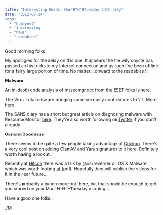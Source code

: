 ```yaml
---
title: "Interesting Reads: Mon^H^H^HTuesday 24th July"
date: "2012-07-24"
tags: 
  - "honeynet"
  - "interesting"
  - "news"
  - "readables"
---
```


Good morning folks  
  
My apologies for the delay on this one. It appears the the wily coyote has passed on his tricks to my Internet connection and as such I've been offline for a fairly large portion of time. No matter....onward to the readables !!  
  
  
  
**Malware**  
  
  
An in-depth code analysis of mssecmgr.ocx from the [ESET](http://blog.eset.com/2012/07/20/flame-in-depth-code-analysis-of-mssecmgr-ocx) folks is here.  
  
  
  
The Virus Total crew are bringing some seriously cool features to VT. More [here](http://blog.virustotal.com/2012/07/virustotal-behavioural-information.html)  
  
  
  
The SANS diary has a short but great article on diagnosing malware with Resource Monitor [here](http://isc.sans.edu/diary/13735). They're also worth following on [Twitter](http://twitter.com/sans_isc) if you don't already.  
  
  
  
**General Goodness**  
  
  
  
There seems to be quite a few people taking advantage of [Cuckoo](http://www.cuckoosandbox.org/). There's a very cool post on adding ClamAV and Yara signatures to it [here](http://hiddenillusion.blogspot.no/2012/07/customizing-cukoo-to-fit-your-needs.html). Definitely worth having a look at.  
  
  
  
Recently at [Hitcon](http://hitcon.org/2012/) there was a talk by @osxreverser on OS X Malware which was worth looking [at](http://reverse.put.as/Hitcon_2012_Presentation.pdf) (pdf). Hopefully they will publish the videos for it in the near future...  
  
  
  
  
There's probably a bunch more out there, but that should be enough to get you started on your Mon^H^H^HTuesday morning...  
  
Have a good one folks..  
  
./M
